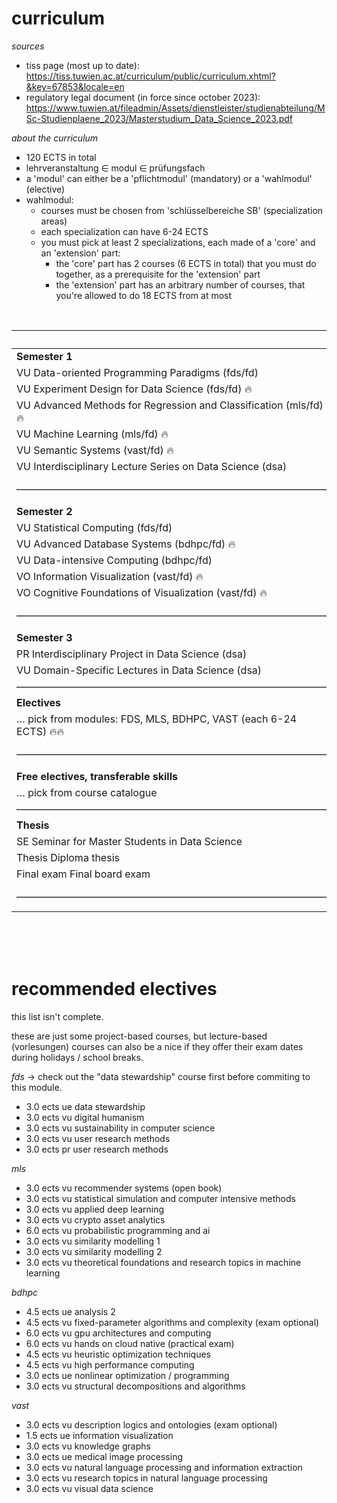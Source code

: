 # curriculum

_sources_

- tiss page (most up to date): https://tiss.tuwien.ac.at/curriculum/public/curriculum.xhtml?&key=67853&locale=en
- regulatory legal document (in force since october 2023): https://www.tuwien.at/fileadmin/Assets/dienstleister/studienabteilung/MSc-Studienplaene_2023/Masterstudium_Data_Science_2023.pdf

_about the curriculum_

- 120 ECTS in total
- lehrveranstaltung $\in$ modul $\in$ prüfungsfach
- a 'modul' can either be a 'pflichtmodul' (mandatory) or a 'wahlmodul' (elective)
- wahlmodul:
     - courses must be chosen from 'schlüsselbereiche SB' (specialization areas)
     - each specialization can have 6-24 ECTS
     - you must pick at least 2 specializations, each made of a 'core' and an 'extension' part:
	     - the 'core' part has 2 courses (6 ECTS in total) that you must do together, as a prerequisite for the 'extension' part
	     - the 'extension' part has an arbitrary number of courses, that you're allowed to do 18 ECTS from at most

<br>

|                                                                       | ECTS   |
| :-------------------------------------------------------------------- | :----- |
| **Semester 1**                                                        |        |
| VU Data-oriented Programming Paradigms (fds/fd)                       | 3.0    |
| VU Experiment Design for Data Science (fds/fd) 🔥                     | 3.0    |
| VU Advanced Methods for Regression and Classification (mls/fd) 🔥     | 4.5    |
| VU Machine Learning (mls/fd) 🔥                                       | 4.5    |
| VU Semantic Systems (vast/fd) 🔥                                      | 3.0    |
| VU Interdisciplinary Lecture Series on Data Science (dsa)             | 1.0    |
| ––––––––––––––––––––––––––––––––––––––––––––––––––––––––––––––        | Σ 19.0 |
| **Semester 2**                                                        |        |
| VU Statistical Computing (fds/fd)                                     | 3.0    |
| VU Advanced Database Systems (bdhpc/fd) 🔥                            | 6.0    |
| VU Data-intensive Computing (bdhpc/fd)                                | 3.0    |
| VO Information Visualization (vast/fd) 🔥                             | 3.0    |
| VO Cognitive Foundations of Visualization (vast/fd) 🔥                | 3.0    |
| ––––––––––––––––––––––––––––––––––––––––––––––––––––––––––––––        | Σ 18.0 |
| **Semester 3**                                                        |        |
| PR Interdisciplinary Project in Data Science (dsa)                    | 5.0    |
| VU Domain-Specific Lectures in Data Science (dsa)                     | 3.0    |
| ––––––––––––––––––––––––––––––––––––––––––––––––––––––––––––––        | Σ 8.0  |
| **Electives**                                                         |        |
| … pick from modules: FDS, MLS, BDHPC, VAST (each 6-24 ECTS) 🔥🔥       | 36.0   |
| ––––––––––––––––––––––––––––––––––––––––––––––––––––––––––––––        | Σ 36.0 |
| **Free electives, transferable skills**                               |        |
| … pick from course catalogue                                          | 9.0    |
| ––––––––––––––––––––––––––––––––––––––––––––––––––––––––––––––        | Σ 9.0  |
| **Thesis**                                                            |        |
| SE Seminar for Master Students in Data Science                        | 1.5    |
| Thesis Diploma thesis                                                 | 27.0   |
| Final exam Final board exam                                           | 1.5    |
| ––––––––––––––––––––––––––––––––––––––––––––––––––––––––––––––        | Σ 30.0 |

<br><br><br>

# recommended electives

this list isn't complete.

these are just some project-based courses, but lecture-based (vorlesungen) courses can also be a nice if they offer their exam dates during holidays / school breaks.

_fds_ → check out the "data stewardship" course first before commiting to this module.

- 3.0 ects ue data stewardship
- 3.0 ects vu digital humanism
- 3.0 ects vu sustainability in computer science
- 3.0 ects vu user research methods
- 3.0 ects pr user research methods

_mls_

- 3.0 ects vu recommender systems (open book)
- 3.0 ects vu statistical simulation and computer intensive methods
- 3.0 ects vu applied deep learning
- 3.0 ects vu crypto asset analytics
- 6.0 ects vu probabilistic programming and ai
- 3.0 ects vu similarity modelling 1
- 3.0 ects vu similarity modelling 2
- 3.0 ects vu theoretical foundations and research topics in machine learning

_bdhpc_

- 4.5 ects ue analysis 2
- 4.5 ects vu fixed-parameter algorithms and complexity (exam optional)
- 6.0 ects vu gpu architectures and computing
- 6.0 ects vu hands on cloud native (practical exam)
- 4.5 ects vu heuristic optimization techniques
- 4.5 ects vu high performance computing
- 3.0 ects ue nonlinear optimization / programming
- 3.0 ects vu structural decompositions and algorithms

_vast_

- 3.0 ects vu description logics and ontologies (exam optional)
- 1.5 ects ue information visualization
- 3.0 ects vu knowledge graphs
- 3.0 ects ue medical image processing 
- 3.0 ects vu natural language processing and information extraction
- 3.0 ects vu research topics in natural language processing
- 3.0 ects vu visual data science

